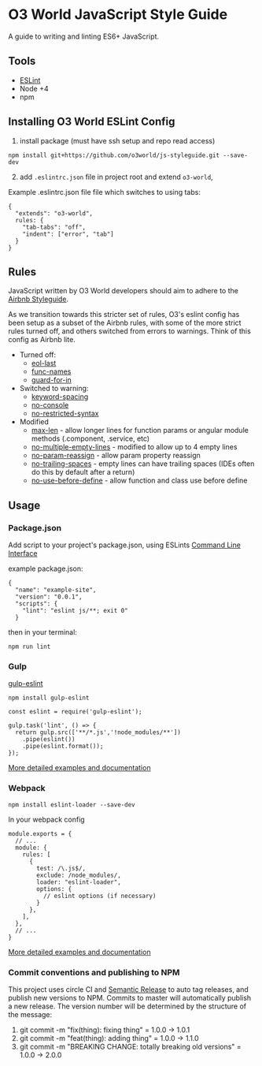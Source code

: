 # O3 World JavaScript Style Guide

A guide to writing and linting ES6+ JavaScript.

## Tools
- [ESLint](http://eslint.org/)
- Node +4
- npm


## Installing O3 World ESLint Config
1. install package (must have ssh setup and repo read access)

  `npm install git+https://github.com/o3world/js-styleguide.git --save-dev`

2. add `.eslintrc.json` file in project root and extend `o3-world`,


Example .eslintrc.json file file which switches to using tabs:
 ```
 {
   "extends": "o3-world",
   rules: {
     "tab-tabs": "off",
     "indent": ["error", "tab"]
   }
 }
 ```


## Rules
JavaScript written by O3 World developers should aim to adhere to the [Airbnb Styleguide](https://github.com/airbnb/javascript).

As we transition towards this stricter set of rules, O3's eslint config has been setup as a subset of the Airbnb rules, with some of the more strict rules turned off, and others switched from errors to warnings. Think of this config as Airbnb lite.

- Turned off:
  - [eol-last](https://github.com/airbnb/javascript#whitespace--newline-at-end)
  - [func-names](http://eslint.org/docs/rules/func-names)
  - [guard-for-in](http://eslint.org/docs/rules/guard-for-in)
- Switched to warning:
  - [keyword-spacing](https://github.com/airbnb/javascript#whitespace--around-keywords)
  - [no-console](http://eslint.org/docs/rules/no-console)
  - [no-restricted-syntax](https://github.com/airbnb/javascript#iterators--nope)
- Modified
  - [max-len](https://github.com/airbnb/javascript#whitespace--max-len) - allow longer lines for function params or angular module methods (.component, .service, etc)
  - [no-multiple-empty-lines](http://eslint.org/docs/rules/no-multiple-empty-lines) - modified to allow up to 4 empty lines
  - [no-param-reassign](https://github.com/airbnb/javascript#functions--mutate-params) - allow param property reassign
  - [no-trailing-spaces](http://eslint.org/docs/rules/no-trailing-spaces) - empty lines can have trailing spaces (IDEs often do this by default after a return)
  - [no-use-before-define](http://eslint.org/docs/rules/no-use-before-define) - allow function and class use before define


## Usage

### Package.json

Add script to your project's package.json, using ESLints [Command Line Interface](http://eslint.org/docs/user-guide/command-line-interface)

example package.json:
```
{
  "name": "example-site",
  "version": "0.0.1",
  "scripts": {
    "lint": "eslint js/**; exit 0"
  }
```
then in your terminal:
```
npm run lint
```

### Gulp

[gulp-eslint](https://github.com/adametry/gulp-eslint)

```
npm install gulp-eslint
```
```
const eslint = require('gulp-eslint');

gulp.task('lint', () => {
  return gulp.src(['**/*.js','!node_modules/**'])
    .pipe(eslint())
    .pipe(eslint.format());
});
```
[More detailed examples and documentation](https://github.com/adametry/gulp-eslint#usage)

### Webpack

```
npm install eslint-loader --save-dev
```

In your webpack config
```
module.exports = {
  // ...
  module: {
    rules: [
      {
        test: /\.js$/,
        exclude: /node_modules/,
        loader: "eslint-loader",
        options: {
          // eslint options (if necessary)
        }
      },
    ],
  },
  // ...
}
```
[More detailed examples and documentation](https://github.com/MoOx/eslint-loader#eslint-loader-)


### Commit conventions and publishing to NPM
This project uses circle CI and [Semantic Release](https://github.com/semantic-release/) to auto tag releases, and publish new versions to NPM. Commits to master will automatically publish a new release. The version number will be determined by the structure of the message:
1. git commit -m "fix(thing): fixing thing" = 1.0.0 -> 1.0.1
2. git commit -m "feat(thing): adding thing" = 1.0.0 -> 1.1.0
3. git commit -m "BREAKING CHANGE: totally breaking old versions" = 1.0.0 -> 2.0.0
